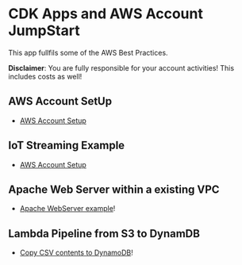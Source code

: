 # CDK Apps and AWS Account JumpStart

This app fullfils some of the AWS Best Practices.

**Disclaimer**: You are fully responsible for your account activities! This includes costs as well!

## AWS Account SetUp

* [AWS Account Setup](https://github.com/Zirkonium88/AWS/blob/master/CDK/account/README.md)

## IoT Streaming Example

* [AWS Account Setup](https://github.com/Zirkonium88/AWS/blob/master/CDK/streaming/README.MD)

## Apache Web Server within a existing VPC

* [Apache WebServer example](https://github.com/Zirkonium88/AWS/blob/master/CDK/apacheserver/README.md)!

## Lambda Pipeline from S3 to DynamDB

* [Copy CSV contents to DynamoDB](https://github.com/Zirkonium88/AWS/blob/master/CDK/lambdapipeline/README.md)!
